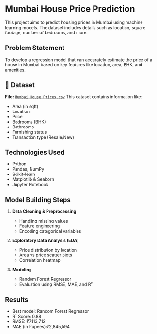 #  Mumbai House Price Prediction
This project aims to predict housing prices in Mumbai using machine learning models. The dataset includes details such as location, square footage, number of bedrooms, and more.
##  Problem Statement
To develop a regression model that can accurately estimate the price of a house in Mumbai based on key features like location, area, BHK, and amenities.
## 📂 Dataset

**File:** <a href="https://github.com/suhel9/Mumbi-Housing_Price_ML_Project/blob/main/Mumbai%20House%20Prices.csv">`Mumbai House Prices.csv`</a>
This dataset contains information like:
- Area (in sqft)
- Location
- Price
- Bedrooms (BHK)
- Bathrooms
- Furnishing status
- Transaction type (Resale/New)

##  Technologies Used
- Python 
- Pandas, NumPy
- Scikit-learn
- Matplotlib & Seaborn
- Jupyter Notebook

## Model Building Steps

1. **Data Cleaning & Preprocessing**
   - Handling missing values
   - Feature engineering
   - Encoding categorical variables

2. **Exploratory Data Analysis (EDA)**
   - Price distribution by location
   - Area vs price scatter plots
   - Correlation heatmap

3. **Modeling**
   - Random Forest Regressor
   - Evaluation using RMSE, MAE, and R²
  

##  Results
- Best model: Random Forest Regressor
- R² Score: 0.88
- RMSE: ₹7,113,712
- MAE (in Rupees):₹2,845,594
